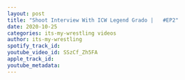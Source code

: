 ```yaml
---
layout: post
title: "Shoot Interview With ICW Legend Grado |   #EP2"
date: 2020-10-25
categories: its-my-wrestling videos
author: its-my-wrestling
spotify_track_id: 
youtube_video_id: SSzCf_Zh5FA
apple_track_id: 
youtube_metadata: 
---
```

